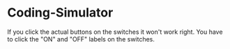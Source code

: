 # Coding-Simulator
If you click the actual buttons on the switches it won't work right.
You have to click the "ON" and "OFF" labels on the switches.

